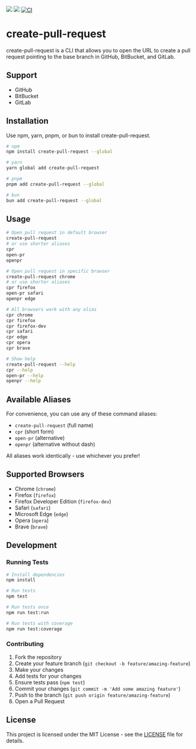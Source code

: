 [<img src="https://img.shields.io/npm/dt/create-pull-request.svg">](https://www.npmjs.com/package/create-pull-request)
[<img src="https://img.shields.io/npm/v/create-pull-request.svg">](https://www.npmjs.com/package/create-pull-request)
[![CI](https://github.com/DannyFeliz/create-pull-request/actions/workflows/ci.yml/badge.svg)](https://github.com/DannyFeliz/create-pull-request/actions/workflows/ci.yml)

# create-pull-request

create-pull-request is a CLI that allows you to open the URL to create a pull request pointing to the base branch in GitHub, BitBucket, and GitLab.

## Support
- GitHub
- BitBucket  
- GitLab

## Installation

Use npm, yarn, pnpm, or bun to install create-pull-request.

```bash
# npm
npm install create-pull-request --global

# yarn
yarn global add create-pull-request

# pnpm
pnpm add create-pull-request --global

# bun
bun add create-pull-request --global
```

## Usage

```bash
# Open pull request in default browser
create-pull-request
# or use shorter aliases
cpr
open-pr
openpr

# Open pull request in specific browser
create-pull-request chrome
# or use shorter aliases
cpr firefox
open-pr safari
openpr edge

# All browsers work with any alias
cpr chrome
cpr firefox
cpr firefox-dev
cpr safari
cpr edge
cpr opera
cpr brave

# Show help
create-pull-request --help
cpr --help
open-pr --help
openpr --help
```

## Available Aliases

For convenience, you can use any of these command aliases:

- `create-pull-request` (full name)
- `cpr` (short form)
- `open-pr` (alternative)
- `openpr` (alternative without dash)

All aliases work identically - use whichever you prefer!

## Supported Browsers

- Chrome (`chrome`)
- Firefox (`firefox`)
- Firefox Developer Edition (`firefox-dev`)
- Safari (`safari`)
- Microsoft Edge (`edge`)
- Opera (`opera`)
- Brave (`brave`)

## Development

### Running Tests

```bash
# Install dependencies
npm install

# Run tests
npm test

# Run tests once
npm run test:run

# Run tests with coverage
npm run test:coverage
```

### Contributing

1. Fork the repository
2. Create your feature branch (`git checkout -b feature/amazing-feature`)
3. Make your changes
4. Add tests for your changes
5. Ensure tests pass (`npm test`)
6. Commit your changes (`git commit -m 'Add some amazing feature'`)
7. Push to the branch (`git push origin feature/amazing-feature`)
8. Open a Pull Request

## License

This project is licensed under the MIT License - see the [LICENSE](LICENSE) file for details.
